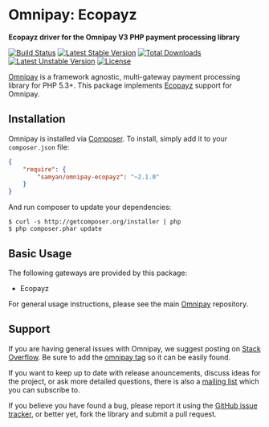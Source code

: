 # Omnipay: Ecopayz

**Ecopayz driver for the Omnipay V3 PHP payment processing library**

[![Build Status](https://travis-ci.org/samyan/omnipay-ecopayz.png?branch=master)](https://travis-ci.org/samyan/omnipay-ecopayz)
[![Latest Stable Version](https://poser.pugx.org/samyan/omnipay-ecopayz/v/stable.png)](https://packagist.org/packages/samyan/omnipay-ecopayz)
[![Total Downloads](https://poser.pugx.org/samyan/omnipay-ecopayz/downloads.png)](https://packagist.org/packages/samyan/omnipay-ecopayz)
[![Latest Unstable Version](https://poser.pugx.org/samyan/omnipay-ecopayz/v/unstable.png)](https://packagist.org/packages/samyan/omnipay-ecopayz)
[![License](https://poser.pugx.org/samyan/omnipay-ecopayz/license.png)](https://packagist.org/packages/samyan/omnipay-ecopayz)

[Omnipay](https://github.com/omnipay/omnipay) is a framework agnostic, multi-gateway payment
processing library for PHP 5.3+. This package implements [Ecopayz](http://www.ecopayz.com) support for Omnipay.

## Installation

Omnipay is installed via [Composer](http://getcomposer.org/). To install, simply add it
to your `composer.json` file:

```json
{
    "require": {
        "samyan/omnipay-ecopayz": "~2.1.0"
    }
}
```

And run composer to update your dependencies:

    $ curl -s http://getcomposer.org/installer | php
    $ php composer.phar update

## Basic Usage

The following gateways are provided by this package:

* Ecopayz

For general usage instructions, please see the main [Omnipay](https://github.com/omnipay/omnipay)
repository.

## Support

If you are having general issues with Omnipay, we suggest posting on
[Stack Overflow](http://stackoverflow.com/). Be sure to add the
[omnipay tag](http://stackoverflow.com/questions/tagged/omnipay) so it can be easily found.

If you want to keep up to date with release anouncements, discuss ideas for the project,
or ask more detailed questions, there is also a [mailing list](https://groups.google.com/forum/#!forum/omnipay) which
you can subscribe to.

If you believe you have found a bug, please report it using the [GitHub issue tracker](https://github.com/samyan/omnipay-ecopayz/issues),
or better yet, fork the library and submit a pull request.
